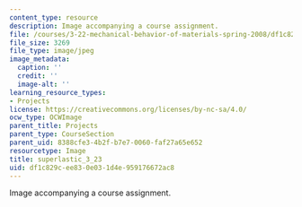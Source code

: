 ```yaml
---
content_type: resource
description: Image accompanying a course assignment.
file: /courses/3-22-mechanical-behavior-of-materials-spring-2008/df1c829cee830e031d4e959176672ac8_superlastic_3_23.jpg
file_size: 3269
file_type: image/jpeg
image_metadata:
  caption: ''
  credit: ''
  image-alt: ''
learning_resource_types:
- Projects
license: https://creativecommons.org/licenses/by-nc-sa/4.0/
ocw_type: OCWImage
parent_title: Projects
parent_type: CourseSection
parent_uid: 8388cfe3-4b2f-b7e7-0060-faf27a65e652
resourcetype: Image
title: superlastic_3_23
uid: df1c829c-ee83-0e03-1d4e-959176672ac8
---
```

Image accompanying a course assignment.